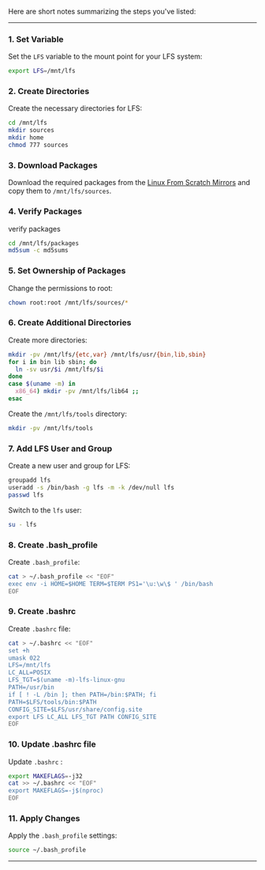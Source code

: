 Here are short notes summarizing the steps you've listed:

---

### 1. **Set Variable**  
   Set the `LFS` variable to the mount point for your LFS system:
   ```bash
   export LFS=/mnt/lfs
   ```

### 2. **Create Directories**  
   Create the necessary directories for LFS:
   ```bash
   cd /mnt/lfs
   mkdir sources
   mkdir home
   chmod 777 sources
   ```

### 3. **Download Packages**  
   Download the required packages from the [Linux From Scratch Mirrors](https://www.linuxfromscratch.org/mirrors.html#files) and copy them to `/mnt/lfs/sources`.

### 4. **Verify Packages**  
   verify packages
   ```bash
   cd /mnt/lfs/packages
   md5sum -c md5sums
   ```

### 5. **Set Ownership of Packages**  
   Change the permissions to root:
   ```bash
   chown root:root /mnt/lfs/sources/*
   ```

### 6. **Create Additional Directories**  
   Create more directories:
   ```bash
   mkdir -pv /mnt/lfs/{etc,var} /mnt/lfs/usr/{bin,lib,sbin}
   for i in bin lib sbin; do
     ln -sv usr/$i /mnt/lfs/$i
   done
   case $(uname -m) in
     x86_64) mkdir -pv /mnt/lfs/lib64 ;;
   esac
   ```

   Create the `/mnt/lfs/tools` directory:
   ```bash
   mkdir -pv /mnt/lfs/tools
   ```

### 7. **Add LFS User and Group**  
   Create a new user and group for LFS:
   ```bash
   groupadd lfs
   useradd -s /bin/bash -g lfs -m -k /dev/null lfs
   passwd lfs
   ```

   Switch to the `lfs` user:
   ```bash
   su - lfs
   ```

### 8. **Create .bash_profile**  
   Create `.bash_profile`:
   ```bash
   cat > ~/.bash_profile << "EOF"
   exec env -i HOME=$HOME TERM=$TERM PS1='\u:\w\$ ' /bin/bash
   EOF
   ```

### 9. **Create .bashrc**  
   Create `.bashrc` file:
   ```bash
   cat > ~/.bashrc << "EOF"
   set +h
   umask 022
   LFS=/mnt/lfs
   LC_ALL=POSIX
   LFS_TGT=$(uname -m)-lfs-linux-gnu
   PATH=/usr/bin
   if [ ! -L /bin ]; then PATH=/bin:$PATH; fi
   PATH=$LFS/tools/bin:$PATH
   CONFIG_SITE=$LFS/usr/share/config.site
   export LFS LC_ALL LFS_TGT PATH CONFIG_SITE
   EOF
   ```

### 10. **Update .bashrc file**  
   Update `.bashrc` :
   ```bash
   export MAKEFLAGS=-j32
   cat >> ~/.bashrc << "EOF"
   export MAKEFLAGS=-j$(nproc)
   EOF
   ```

### 11. **Apply Changes**  
   Apply the `.bash_profile` settings:
   ```bash
   source ~/.bash_profile
   ```

---
